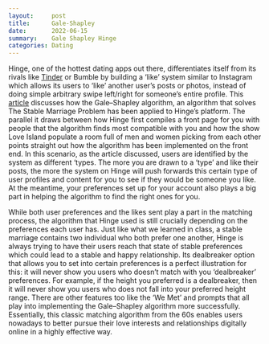 ```yaml
---
layout:     post
title:      Gale-Shapley
date:       2022-06-15
summary:    Gale Shapley Hinge
categories: Dating
---
```


Hinge, one of the hottest dating apps out there, differentiates itself from its rivals like [Tinder](https://tinder.com/) or Bumble by building a ‘like’ system similar to Instagram which allows its users to ‘like’ another user’s posts or photos, instead of doing simple arbitrary swipe left/right for someone’s entire profile. This [article](https://thetab.com/uk/2020/05/20/this-is-how-the-nobel-prize-winning-hinge-algorithm-actually-works-157740) discusses how the Gale–Shapley algorithm, an algorithm that solves The Stable Marriage Problem has been applied to Hinge’s platform. The parallel it draws between how Hinge first compiles a front page for you with people that the algorithm finds most compatible with you and how the show Love Island populate a room full of men and women picking from each other points straight out how the algorithm has been implemented on the front end. In this scenario, as the article discussed, users are identified by the system as different ‘types. The more you are drawn to a ‘type’ and like their posts, the more the system on Hinge will push forwards this certain type of user profiles and content for you to see if they would be someone you like. At the meantime, your preferences set up for your account also plays a big part in helping the algorithm to find the right ones for you.

 

While both user preferences and the likes sent play a part in the matching process, the algorithm that Hinge used is still crucially depending on the preferences each user has. Just like what we learned in class, a stable marriage contains two individual who both prefer one another, Hinge is always trying to have their users reach that state of stable preferences which could lead to a stable and happy relationship. Its dealbreaker option that allows you to set into certain preferences is a perfect illustration for this: it will never show you users who doesn’t match with you ‘dealbreaker’ preferences. For example, if the height you preferred is a dealbreaker, then it will never show you users who does not fall into your preferred height range. There are other features too like the ‘We Met’ and prompts that all play into implementing the Gale–Shapley algorithm more successfully. Essentially, this classic matching algorithm from the 60s enables users nowadays to better pursue their love interests and relationships digitally online in a highly effective way.
